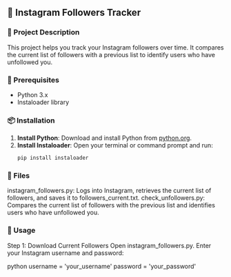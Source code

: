 ## 📘 Instagram Followers Tracker

### 📜 Project Description
This project helps you track your Instagram followers over time. It compares the current list of followers with a previous list to identify users who have unfollowed you.

### 🔧 Prerequisites
- Python 3.x
- Instaloader library

### 📦 Installation
1. **Install Python**: Download and install Python from [python.org](https://www.python.org/).
2. **Install Instaloader**: Open your terminal or command prompt and run:
   ```bash
   pip install instaloader
### 📂 Files
instagram_followers.py: Logs into Instagram, retrieves the current list of followers, and saves it to followers_current.txt.
check_unfollowers.py: Compares the current list of followers with the previous list and identifies users who have unfollowed you.
### 🚀 Usage
Step 1: Download Current Followers
Open instagram_followers.py.
Enter your Instagram username and password:

python
username = 'your_username'
password = 'your_password'
